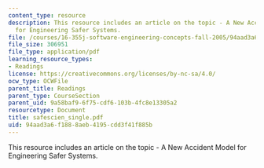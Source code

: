 ```yaml
---
content_type: resource
description: This resource includes an article on the topic - A New Accident Model
  for Engineering Safer Systems.
file: /courses/16-355j-software-engineering-concepts-fall-2005/94aad3a6f1888aeb4195cdd3f41f885b_safescien_single.pdf
file_size: 306951
file_type: application/pdf
learning_resource_types:
- Readings
license: https://creativecommons.org/licenses/by-nc-sa/4.0/
ocw_type: OCWFile
parent_title: Readings
parent_type: CourseSection
parent_uid: 9a58baf9-6f75-cdf6-103b-4fc8e13305a2
resourcetype: Document
title: safescien_single.pdf
uid: 94aad3a6-f188-8aeb-4195-cdd3f41f885b
---
```

This resource includes an article on the topic - A New Accident Model for Engineering Safer Systems.